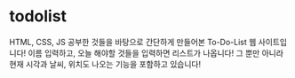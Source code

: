 # todolist
HTML, CSS, JS 공부한 것들을 바탕으로 간단하게 만들어본 To-Do-List 웹 사이트입니다!
이름 입력하고, 오늘 해야할 것들을 입력하면 리스트가 나옵니다!
그 뿐만 아니라 현재 시각과 날씨, 위치도 나오는 기능을 포함하고 있습니다!

